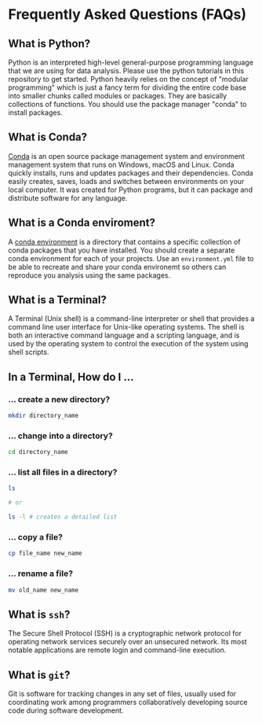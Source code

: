 # Frequently Asked Questions (FAQs)

## What is Python?

Python is an interpreted high-level general-purpose programming language that we are using for data analysis. Please use the python tutorials in this repository to get started. Python heavily relies on the concept of "modular programming" which is just a fancy term for dividing the entire code base into smaller chunks called modules or packages. They are basically collections of functions. You should use the package manager "conda" to install packages.

## What is Conda?

[Conda](https://docs.conda.io/en/latest/) is an open source package management system and environment management system that runs on Windows, macOS and Linux. Conda quickly installs, runs and updates packages and their dependencies. Conda easily creates, saves, loads and switches between environments on your local computer. It was created for Python programs, but it can package and distribute software for any language.

## What is a Conda enviroment?

A [conda environment](https://docs.conda.io/projects/conda/en/latest/user-guide/concepts/environments.html) is a directory that contains a specific collection of conda packages that you have installed. You should create a separate conda environment for each of your projects. Use an `environment.yml` file to be able to recreate and share your conda environemt so others can reproduce you analysis using the same packages.

## What is a Terminal?

A Terminal (Unix shell) is a command-line interpreter or shell that provides a command line user interface for Unix-like operating systems. The shell is both an interactive command language and a scripting language, and is used by the operating system to control the execution of the system using shell scripts.

## In a Terminal, How do I ...

### ... create a new directory?

```bash
mkdir directory_name
```

### ... change into a directory?

```bash
cd directory_name
```

### ... list all files in a directory?

```bash
ls

# or

ls -l # creates a detailed list
```

### ... copy a file?

```bash
cp file_name new_name
```

### ... rename a file?

```bash
mv old_name new_name
```

## What is `ssh`?

The Secure Shell Protocol (SSH) is a cryptographic network protocol for operating network services securely over an unsecured network. Its most notable applications are remote login and command-line execution.

## What is `git`?

Git is software for tracking changes in any set of files, usually used for coordinating work among programmers collaboratively developing source code during software development.
